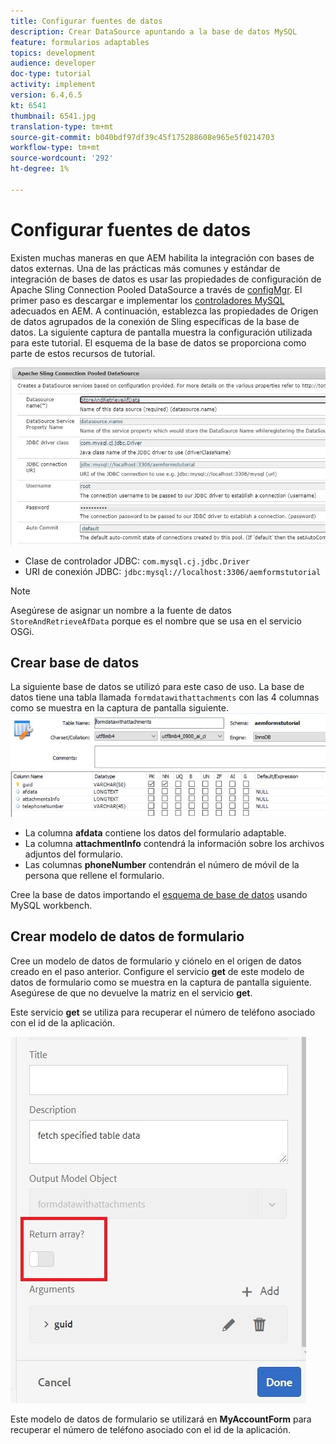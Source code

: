 ```yaml
---
title: Configurar fuentes de datos
description: Crear DataSource apuntando a la base de datos MySQL
feature: formularios adaptables
topics: development
audience: developer
doc-type: tutorial
activity: implement
version: 6.4,6.5
kt: 6541
thumbnail: 6541.jpg
translation-type: tm+mt
source-git-commit: b040bdf97df39c45f175288608e965e5f0214703
workflow-type: tm+mt
source-wordcount: '292'
ht-degree: 1%

---
```



# Configurar fuentes de datos

Existen muchas maneras en que AEM habilita la integración con bases de datos externas. Una de las prácticas más comunes y estándar de integración de bases de datos es usar las propiedades de configuración de Apache Sling Connection Pooled DataSource a través de [configMgr](http://localhost:4502/system/console/configMgr).
El primer paso es descargar e implementar los [controladores MySQL](https://mvnrepository.com/artifact/mysql/mysql-connector-java) adecuados en AEM.
A continuación, establezca las propiedades de Origen de datos agrupados de la conexión de Sling específicas de la base de datos. La siguiente captura de pantalla muestra la configuración utilizada para este tutorial. El esquema de la base de datos se proporciona como parte de estos recursos de tutorial.

![fuente de datos](assets/data-source.JPG)


* Clase de controlador JDBC: `com.mysql.cj.jdbc.Driver`
* URI de conexión JDBC: `jdbc:mysql://localhost:3306/aemformstutorial`

>[!NOTE]
>Asegúrese de asignar un nombre a la fuente de datos `StoreAndRetrieveAfData` porque es el nombre que se usa en el servicio OSGi.


## Crear base de datos


La siguiente base de datos se utilizó para este caso de uso. La base de datos tiene una tabla llamada `formdatawithattachments` con las 4 columnas como se muestra en la captura de pantalla siguiente.
![data-base](assets/table-schema.JPG)

* La columna **afdata** contiene los datos del formulario adaptable.
* La columna **attachmentInfo** contendrá la información sobre los archivos adjuntos del formulario.
* Las columnas **phoneNumber** contendrán el número de móvil de la persona que rellene el formulario.

Cree la base de datos importando el [esquema de base de datos](assets/data-base-schema.sql)
usando MySQL workbench.

## Crear modelo de datos de formulario

Cree un modelo de datos de formulario y ciónelo en el origen de datos creado en el paso anterior.
Configure el servicio **get** de este modelo de datos de formulario como se muestra en la captura de pantalla siguiente.
Asegúrese de que no devuelve la matriz en el servicio **get**.

Este servicio **get** se utiliza para recuperar el número de teléfono asociado con el id de la aplicación.

![get-service](assets/get-service.JPG)

Este modelo de datos de formulario se utilizará en **MyAccountForm** para recuperar el número de teléfono asociado con el id de la aplicación.
